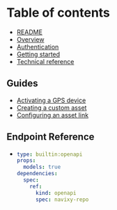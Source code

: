 # Table of contents

* [README](README.md)
* [Overview](overview.md)
* [Authentication](authentication.md)
* [Getting started](getting-started.md)
* [Technical reference](technical-reference.md)

## Guides

* [Activating a GPS device](guides/activating-a-gps-device.md)
* [Creating a custom asset](guides/creating-a-custom-asset.md)
* [Configuring an asset link](guides/configuring-an-asset-link.md)

## Endpoint Reference

* ```yaml
  type: builtin:openapi
  props:
    models: true
  dependencies:
    spec:
      ref:
        kind: openapi
        spec: navixy-repo
  ```
